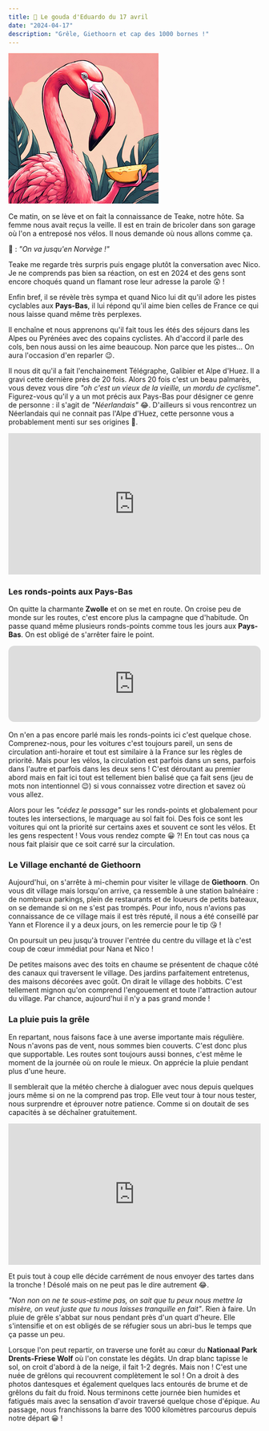 ```yaml
---
title: 🧀 Le gouda d'Eduardo du 17 avril
date: "2024-04-17"
description: "Grêle, Giethoorn et cap des 1000 bornes !"
---
```


![Gouda d'Eduardo](../gouda_eduardo.png)

Ce matin, on se lève et on fait la connaissance de Teake, notre hôte. Sa femme nous avait reçus la veille. Il est en train de bricoler dans son garage où l'on a entreposé nos vélos. Il nous demande où nous allons comme ça.

🦩 : *"On va jusqu'en Norvège !"*

Teake me regarde très surpris puis engage plutôt la conversation avec Nico. Je ne comprends pas bien sa réaction, on est en 2024 et des gens sont encore choqués quand un flamant rose leur adresse la parole 😲 !

Enfin bref, il se révèle très sympa et quand Nico lui dit qu'il adore les pistes cyclables aux **Pays-Bas**, il lui répond qu'il aime bien celles de France ce qui nous laisse quand même très perplexes. 

Il enchaîne et nous apprenons qu'il fait tous les étés des séjours dans les Alpes ou Pyrénées avec des copains cyclistes. Ah d'accord il parle des cols, ben nous aussi on les aime beaucoup. Non parce que les pistes... On aura l'occasion d'en reparler 😉.

Il nous dit qu'il a fait l'enchainement Télégraphe, Galibier et Alpe d'Huez. Il a gravi cette dernière près de 20 fois. Alors 20 fois c'est un beau palmarès, vous devez vous dire *"oh c'est un vieux de la vieille, un mordu de cyclisme*". Figurez-vous qu'il y a un mot précis aux Pays-Bas pour désigner ce genre de personne : il s'agit de *"Néerlandais"* 😂. D'ailleurs si vous rencontrez un Néerlandais qui ne connait pas l'Alpe d'Huez, cette personne vous a probablement menti sur ses origines 🤥.

<div style="width: 100%; height: 0; position: relative; padding-bottom: 56%;"><iframe src="https://giphy.com/embed/maIEBUU5OmrMA" style="top: 0; left: 0; width: 100%; height: 100%; position: absolute; border: 0;" allowfullscreen scrolling="no" allow="encrypted-media;" class="giphy-embed"></iframe></div>

### Les ronds-points aux Pays-Bas

On quitte la charmante **Zwolle** et on se met en route. On croise peu de monde sur les routes, c'est encore plus la campagne que d'habitude. On passe quand même plusieurs ronds-points comme tous les jours aux **Pays-Bas**. On est obligé de s'arrêter faire le point.
 
<iframe style="border-radius:12px" src="https://open.spotify.com/embed/track/0YveezON7jpiaHA8fnUHxN?utm_source=generator" width="100%" height="152" frameBorder="0" allow="autoplay; clipboard-write; encrypted-media; picture-in-picture" loading="lazy"></iframe>

On n'en a pas encore parlé mais les ronds-points ici c'est quelque chose. Comprenez-nous, pour les voitures c'est toujours pareil, un sens de circulation anti-horaire et tout est similaire à la France sur les règles de priorité. Mais pour les vélos, la circulation est parfois dans un sens, parfois dans l'autre et parfois dans les deux sens ! C'est déroutant au premier abord mais en fait ici tout est tellement bien balisé que ça fait sens (jeu de mots non intentionnel 😉) si vous connaissez votre direction et savez où vous allez.

Alors pour les *"cédez le passage"* sur les ronds-points et globalement pour toutes les intersections, le marquage au sol fait foi. Des fois ce sont les voitures qui ont la priorité sur certains axes et souvent ce sont les vélos. Et les gens respectent ! Vous vous rendez compte 😀 ?! En tout cas nous ça nous fait plaisir que ce soit carré sur la circulation.

### Le Village enchanté de Giethoorn 
Aujourd'hui, on s'arrête à mi-chemin pour visiter le village de **Giethoorn**. On vous dit village mais lorsqu'on arrive, ça ressemble à une station balnéaire : de nombreux parkings, plein de restaurants et de loueurs de petits bateaux, on se demande si on ne s'est pas trompés. Pour info, nous n'avions pas connaissance de ce village mais il est très réputé, il nous a été conseillé par Yann et Florence il y a deux jours, on les remercie pour le tip 😘 ! 

On poursuit un peu jusqu'à trouver l'entrée du centre du village et là c'est coup de cœur immédiat pour Nana et Nico !

De petites maisons avec des toits en chaume se présentent de chaque côté des canaux qui traversent le village. Des jardins parfaitement entretenus, des maisons décorées avec goût. On dirait le village des hobbits. C'est tellement mignon qu'on comprend l'engouement et toute l'attraction autour du village. Par chance, aujourd'hui il n'y a pas grand monde !

### La pluie puis la grêle

En repartant, nous faisons face à une averse importante mais régulière. Nous n'avons pas de vent, nous sommes bien couverts. C'est donc plus que supportable. Les routes sont toujours aussi bonnes, c'est même le moment de la journée où on roule le mieux. On apprécie la pluie pendant plus d'une heure.

Il semblerait que la météo cherche à dialoguer avec nous depuis quelques jours même si on ne la comprend pas trop. Elle veut tour à tour nous tester, nous surprendre et éprouver notre patience. Comme si on doutait de ses capacités à se déchaîner gratuitement.

<div style="width: 100%; height: 0; position: relative; padding-bottom: 56%;"><iframe src="https://giphy.com/embed/11cFgJK4tK4Jpu" style="top: 0; left: 0; width: 100%; height: 100%; position: absolute; border: 0;" allowfullscreen scrolling="no" allow="encrypted-media;" class="giphy-embed"></iframe></div>

Et puis tout à coup elle décide carrément de nous envoyer des tartes dans la tronche ! Désolé mais on ne peut pas le dire autrement 😂.

*"Non non on ne te sous-estime pas, on sait que tu peux nous mettre la misère, on veut juste que tu nous laisses tranquille en fait"*. Rien à faire. Un pluie de grêle s'abbat sur nous pendant près d'un quart d'heure. Elle s'intensifie et on est obligés de se réfugier sous un abri-bus le temps que ça passe un peu.

Lorsque l'on peut repartir, on traverse une forêt au cœur du **Nationaal Park Drents-Friese Wolf** où l'on constate les dégâts. Un drap blanc tapisse le sol, on croit d'abord à de la neige, il fait 1-2 degrés. Mais non ! C'est une nuée de grêlons qui recouvrent complètement le sol ! On a droit à des photos dantesques et également quelques lacs entourés de brume et de grêlons du fait du froid. Nous terminons cette journée bien humides et fatigués mais avec la sensation d'avoir traversé quelque chose d'épique. Au passage, nous franchissons la barre des 1000 kilomètres parcourus depuis notre départ 😀 !